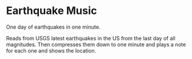 # Earthquake Music

One day of earthquakes in one minute.

Reads from USGS latest earthquakes in the US from the last day of all magnitudes. Then compresses them down to one minute and plays a note for each one and shows the location.
